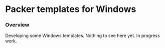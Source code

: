 # Packer templates for Windows

### Overview

Developing some Windows templates. Nothing to see here yet. In progress work.

